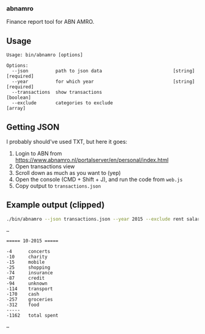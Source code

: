 ### abnamro

Finance report tool for ABN AMRO.

## Usage

```
Usage: bin/abnamro [options]

Options:
  --json          path to json data                          [string] [required]
  --year          for which year                             [string] [required]
  --transactions  show transactions                                    [boolean]
  --exclude       categories to exclude                                  [array]
```

## Getting JSON

I probably should've used TXT, but here it goes:

1. Login to ABN from https://www.abnamro.nl/portalserver/en/personal/index.html
2. Open transactions view
3. Scroll down as much as you want to (yep)
4. Open the console (CMD + Shift + J), and run the code from `web.js`
5. Copy output to `transactions.json`

## Example output (clipped)

```bash
./bin/abnamro --json transactions.json --year 2015 --exclude rent salary
```

```
…

===== 10-2015 =====

-4      concerts
-10     charity
-15     mobile
-25     shopping
-74     insurance
-87     credit
-94     unknown
-114    transport
-170    cash
-257    groceries
-312    food
-----
-1162   total spent

…
```
